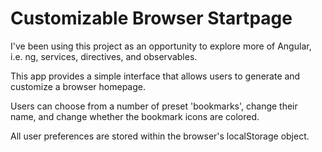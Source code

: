 # Customizable Browser Startpage

I've been using this project as an opportunity to explore more of Angular, i.e. ng, services, directives, and observables.

This app provides a simple interface that allows users to generate and customize a browser homepage.

Users can choose from a number of preset 'bookmarks', change their name, and change whether the bookmark icons are colored.

All user preferences are stored within the browser's localStorage object.
